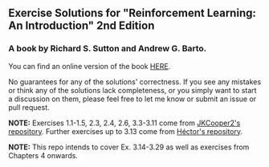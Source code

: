 ## Exercise Solutions for "Reinforcement Learning: An Introduction" 2nd Edition 
### A book by Richard S. Sutton and Andrew G. Barto.

You can find an online version of the book [HERE](http://incompleteideas.net/book/the-book-2nd.html).

No guarantees for any of the solutions' correctness. If you see any mistakes or think any of the solutions lack completeness, or you simply want to start a discussion on them, please feel free to let me know or submit an issue or pull request. 

**NOTE:** Exercises 1.1-1.5, 2.3, 2.4, 2.6, 3.3-3.11 come from [JKCooper2's repository](https://github.com/JKCooper2/rlai-exercises). Further exercises up to 3.13 come from [Héctor's repository](https://github.com/iamhectorotero/rlai-exercises). 

**NOTE:** 
This repo intends to cover Ex. 3.14-3.29 as well as exercises from Chapters 4 onwards.
